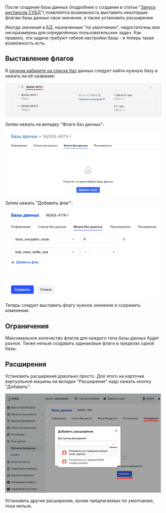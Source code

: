 После создания базы данных (подробнее о создании в статье "[Запуск инстансов СУБД](https://mcs.mail.ru/help/instance-databases/launch-databases)") появляется возможность выставить некоторым флагам базы данных свои значения, а также установить расширения.

Иногда значения в БД, назначенные "по умолчанию", недостаточны или несоразмерны для определённых пользовательских задач. Как правило, эти задачи требуют гибкой настройки базы - и теперь такая возможность есть.

Выставление флагов
------------------

В [личном кабинете на списке баз](https://mcs.mail.ru/app/services/databases/list/) данных следует найти нужную базу и нажать на её название:

![](./assets/1597317715318-1597317715318.png)

Затем нажать на вкладку "Флаги баз данных":

![](./assets/1597317671703-1597317671703.png)

Затем нажать "Добавить флаг":

![](./assets/1597317696828-1597317696828.png)

Теперь следует выставить флагу нужное значение и сохранить изменения.

Ограничения
-----------

Максимальное количество флагов для каждого типа базы данных будет разное. Также нельзя создавать одинаковые флаги в пределах одной базы.

Расширения
----------

Установить расширения довольно просто. Для этого на карточке виртуальной машины на вкладке "Расширения" надо нажать кнопку "Добавить":

![](./assets/1597318152091-1597318152091.png)

Установить другие расширения, кроме предлагаемых по умолчанию, пока нельзя.